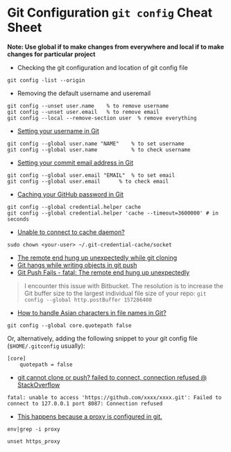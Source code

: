 # Git Configuration `git config` Cheat Sheet
<b>Note: Use global if to make changes from everywhere and local if to make changes for particular project</b>   

- Checking the git configuration and location of git config file

```
git config -list --origin
```

- Removing the default username and useremail

```
git config --unset user.name 	% to remove username 
git config --unset user.email 	% to remove email
git config --local --remove-section user  % remove everything
```
- [Setting your username in Git](https://help.github.com/articles/setting-your-username-in-git/)

```
git config --global user.name "NAME" 	% to set username 
git config --global user.name	     	% to check username
```

- [Setting your commit email address in Git](https://help.github.com/articles/setting-your-commit-email-address-in-git/)

```
git config --global user.email "EMAIL"	% to set email
git config --global user.email		% to check email
```

- [Caching your GitHub password in Git](https://help.github.com/articles/caching-your-github-password-in-git/)

```
git config --global credential.helper cache
git config --global credential.helper 'cache --timeout=3600000' # in seconds
```

- [Unable to connect to cache daemon?](http://stackoverflow.com/a/22711778/1833118)

```
sudo chown <your-user> ~/.git-credential-cache/socket
```

- [The remote end hung up unexpectedly while git cloning](http://stackoverflow.com/a/6849424/1833118)
- [Git hangs while writing objects in git push](http://stackoverflow.com/a/26663047/1833118)
- [Git Push Fails - fatal: The remote end hung up unexpectedly](https://confluence.atlassian.com/bitbucketserverkb/git-push-fails-fatal-the-remote-end-hung-up-unexpectedly-779171796.html)

> I encounter this issue with Bitbucket. 
> The resolution is to increase the Git buffer size to the largest individual file size of your repo: 
> `git config --global http.postBuffer 157286400`

- [How to handle Asian characters in file names in Git?](http://stackoverflow.com/a/4416780/1833118)

```
git config --global core.quotepath false
```

Or, alternatively, adding the following snippet to your git config file (`$HOME/.gitconfig` usually):

```
[core]
    quotepath = false
```

- [git cannot clone or push? failed to connect, connection refused @ StackOverflow](https://stackoverflow.com/q/24543372/1833118)

```
fatal: unable to access 'https://github.com/xxxx/xxxx.git': Failed to connect to 127.0.0.1 port 8087: Connection refused
```

  - [This happens because a proxy is configured in git.](https://stackoverflow.com/a/43137514/1833118)

  ```
  env|grep -i proxy

  unset https_proxy
  ```
